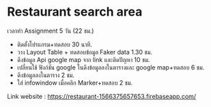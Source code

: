 # Restaurant search area

เวลาทำ Assignment 5 วัน (22 ชม.)
 - ติดตั้งโปรแกรม+ทดสอบ 30 นาที.
 - วาง Layout Table + ทดสอบข้อมูล Faker data 1.30 ชม.
 - ดึงข้อมูล Api google map จาก link และติดปัญหา 10 ชม.
 - เปลี่ยนใช้ ฟังก์ชัน google ในดึงข้อมูลลงในตารางและ google map+ทดสอบ 6 ชม.
 - ดึงข้อมูลลงในตาราง 2 ชม.
 - ใส่ infowindow เมื่อคลิก Marker+ทดสอบ 2 ชม.

Link website : https://restaurant-1566375657653.firebaseapp.com/
